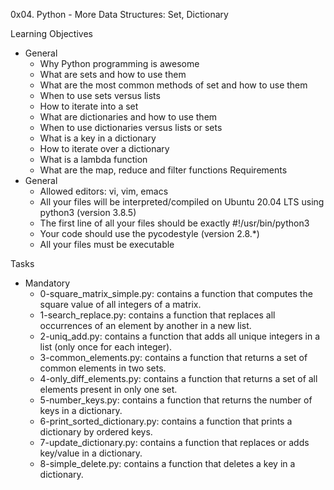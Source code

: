 0x04. Python - More Data Structures: Set, Dictionary

Learning Objectives
- General
	- Why Python programming is awesome
	- What are sets and how to use them
	- What are the most common methods of set and how to use them
	- When to use sets versus lists
	- How to iterate into a set
	- What are dictionaries and how to use them
	- When to use dictionaries versus lists or sets
	- What is a key in a dictionary
	- How to iterate over a dictionary
	- What is a lambda function
	- What are the map, reduce and filter functions
Requirements
- General
	- Allowed editors: vi, vim, emacs
	- All your files will be interpreted/compiled on Ubuntu 20.04 LTS using python3 (version 3.8.5)
	- The first line of all your files should be exactly #!/usr/bin/python3
	- Your code should use the pycodestyle (version 2.8.*)
	- All your files must be executable

Tasks
- Mandatory
	- 0-square_matrix_simple.py: contains a function that computes the square value of all integers of a matrix.
	- 1-search_replace.py: contains a function that replaces all occurrences of an element by another in a new list.
	- 2-uniq_add.py: contains a function that adds all unique integers in a list (only once for each integer).
	- 3-common_elements.py: contains a function that returns a set of common elements in two sets.
	- 4-only_diff_elements.py: contains a function that returns a set of all elements present in only one set.
	- 5-number_keys.py: contains a function that returns the number of keys in a dictionary.
	- 6-print_sorted_dictionary.py: contains a function that prints a dictionary by ordered keys.
	- 7-update_dictionary.py: contains a function that replaces or adds key/value in a dictionary.
	- 8-simple_delete.py: contains a function that deletes a key in a dictionary.
